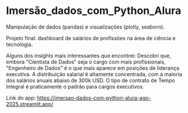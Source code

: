 # Imersão_dados_com_Python_Alura
Manipulação de dados (pandas) e visualizações (plotly, seaborn). 

Projeto final: dashboard de salários de profissões na área de ciência e tecnologia. 

Alguns dos insights mais interessantes que encontrei:
Descobri que, embora "Cientista de Dados" seja o cargo com mais profissionais, "Engenheiro de Dados" é o que mais aparece em posições de liderança executiva.
A distribuição salarial é altamente concentrada, com a maioria dos salários anuais abaixo de 300k USD.
O tipo de contrato de Tempo Integral é praticamente o padrão para cargos executivos.

Link do app: https://imersao-dados-com-python-alura-ago-2025.streamlit.app/
